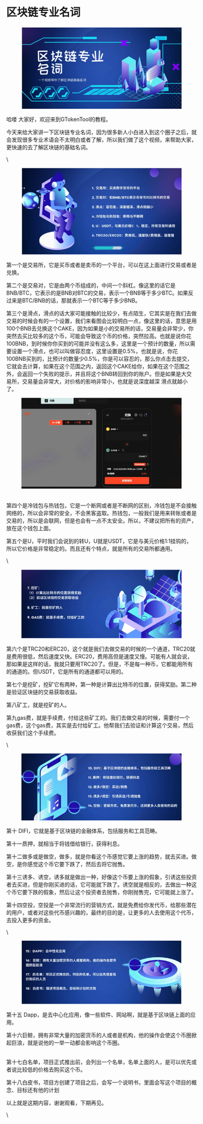 # 区块链专业名词



<figure><img src="../../.gitbook/assets/photo_2024-06-07_09-45-19.jpg" alt=""><figcaption></figcaption></figure>

哈喽 大家好，欢迎来到GTokenTool的教程。

今天来给大家讲一下区块链专业名词，因为很多新人小白进入到这个圈子之后，就会发现很多专业术语会不太明白或者了解，所以我们做了这个视频，来帮助大家，更快速的去了解区块链的基础名词。

\


<figure><img src="../../.gitbook/assets/photo_2024-06-07_09-46-03.jpg" alt=""><figcaption></figcaption></figure>

第一个是交易所，它是买币或者是卖币的一个平台，可以在这上面进行交易或者是兑换。

第二个是交易对，它是由两个币组成的，中间一个斜杠。像这里的话它是BNB/BTC，它表示的是BNB对BTC的交易，表示一个BNB等于多少BTC。如果反过来是BTC/BNB的话，那就表示一个BTC等于多少BNB。

第三个是滑点，滑点的话大家可能接触的比较少，有点陌生，它其实是在我们去做交易的时候会有的一个设置，我们来看图会比较明白一点，像这里的话，意思是用100个BNB去兑换这个CAKE，因为如果是小的交易所的话，交易量会非常少，你突然去买比较多的这个币，可能会导致这个币的价格，突然拉高。也就是说你花100BNB，到时候你你买到的可能并没有这么多，这里是一个预计的数量，所以需要设置一个滑点，也可以叫做容忍度，这里设置是0.5%，也就是说，你花100BNB买到的，比预计的数量少0.5%，你是可以容忍的，那么你点击去提交，它就会去计算，如果在这个范围之内，返回这个CAKE给你，如果在这个范围之外，会返回一个失败的提示，并且将这个BNB转回到你的账户。但是如果是大交易所，交易量会非常大，对价格的影响非常小，也就是说深度越深 滑点就越小了。



<figure><img src="../../.gitbook/assets/photo_2024-06-07_09-46-51.jpg" alt=""><figcaption></figcaption></figure>

\
第四个是冷钱包与热钱包，它是一个断网或者是不断网的区别，冷钱包是不会接触网络的，所以会非常的安全，不会黑客盗取。热钱包，一般我们是用来转账或者是交易的，所以是会联网，但是也会有一点不太安全。所以，不建议把所有的资产，放在这个钱包上面。

第五个是U，平时我们会说到的转U，U就是USDT，它是与美元价格1:1挂钩的，所以它价格是非常稳定的。而且还有个特点，就是所有的交易所都通用。

\


<figure><img src="../../.gitbook/assets/photo_2024-06-07_09-47-25.jpg" alt=""><figcaption></figcaption></figure>

第六个是TRC20和ERC20，这个就是我们去做交易的时候的一个通道，TRC20就是费用很低，然后速度又快。ERC20，费用高但是速度又慢。可能有人就会说，那如果是这样的话，我就只要用TRC20了。但是，不是每一种币，它都能用所有的通道的。但USDT，它是所有的通道都可以用的。

第七个是挖矿，挖矿它有两种，第一种是计算出比特币的位置，获得奖励。第二种是验证区块链的交易获取收益。

第八矿工，就是挖矿的人。

第九gas费，就是手续费，付给这些矿工的。我们去做交易的时候，需要付一个gas费，这个gas费，其实是去付给矿工。他帮我们去验证和计算这个交易，然后收获我们这个手续费。

\


<figure><img src="../../.gitbook/assets/photo_2024-06-07_09-48-18.jpg" alt=""><figcaption></figcaption></figure>

第十 DIFI，它就是基于区块链的金融体系，包括服务和工具范畴。

第十一质押，就相当于将钱借给银行，获得利息。

第十二做多或是做空，做多，就是你看这个币感觉它要上涨的趋势，就去买进。做空，是你感觉这个币它要下跌了，然后去将它抛售。

第十三诱多、诱空，诱多就是做出一种，好像这个币要上涨的假象，引诱这些投资者去买进，但是你刚买进的话，它可能就下跌了。诱空就是相反的，去做出一种这个币它要下跌的假象，然后让这个投资者去抛售，你刚抛售完，它可能就上涨了。

第十四空投，空投是一个非常流行的营销方式，就是免费给你发代币，给那些潜在的用户，或者对这些代币感兴趣的，最终的目的是，让更多的人去使用这个代币，去投入更多的资金。

\


<figure><img src="../../.gitbook/assets/photo_2024-06-07_09-48-51.jpg" alt=""><figcaption></figcaption></figure>

第十五 Dapp，是去中心化应用，像一些软件、网站啊，就是基于区块链上面的应用。

第十六巨鲸，拥有非常大量的加密货币的人或者是机构，他的操作会使这个币圈掀起巨浪，就是说他的一举一动都会影响这个币圈。

\
第十七白名单，项目正式推出前，会列出一个名单，名单上面的人，是可以优先或者说比较低的价格去购买这个币。

第十八白皮书，项目方创建了项目之后，会写一个说明书，里面会写这个项目的概念、目标还有他的计划

以上就是这期内容，谢谢观看，下期再见。

\
